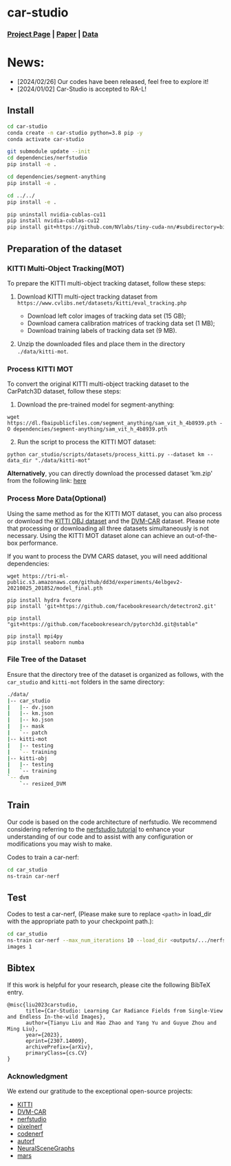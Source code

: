 # car-studio

### [Project Page](https://lty2226262.github.io/car-studio/)  | [Paper](https://ieeexplore.ieee.org/document/10380654) | [Data](https://hkustconnect-my.sharepoint.com/:f:/g/personal/tliubk_connect_ust_hk/EgrO_H2uqgxPik7rP7mR-wABpwznNnV8PbV6GQxCwtwtyA?e=CZJCbU)

# News:

- [2024/02/26] Our codes have been released, feel free to explore it!
- [2024/01/02] Car-Studio is accepted to RA-L!


## Install

```bash
cd car-studio
conda create -n car-studio python=3.8 pip -y
conda activate car-studio

git submodule update --init
cd dependencies/nerfstudio
pip install -e .

cd dependencies/segment-anything
pip install -e .

cd ../../
pip install -e .

pip uninstall nvidia-cublas-cu11
pip install nvidia-cublas-cu12
pip install git+https://github.com/NVlabs/tiny-cuda-nn/#subdirectory=bindings/torch
```

## Preparation of the dataset

### KITTI Multi-Object Tracking(MOT)

To prepare the KITTI multi-object tracking dataset, follow these steps:

1. Download KITTI multi-oject tracking dataset from `https://www.cvlibs.net/datasets/kitti/eval_tracking.php`
	- Download left color images of tracking data set (15 GB);
	- Download camera calibration matrices of tracking data set (1 MB);
	- Download training labels of tracking data set (9 MB).

2. Unzip the downloaded files and place them in the directory `./data/kitti-mot`.


### Process KITTI MOT

To convert the original KITTI multi-object tracking dataset to the CarPatch3D dataset, follow these steps:

1. Download the pre-trained model for segment-anything:

```
wget https://dl.fbaipublicfiles.com/segment_anything/sam_vit_h_4b8939.pth -O dependencies/segment-anything/sam_vit_h_4b8939.pth
```

2. Run the script to process the KITTI MOT dataset:

```
python car_studio/scripts/datasets/process_kitti.py --dataset km --data_dir "./data/kitti-mot"
```

**Alternatively**, you can directly download the processed dataset 'km.zip' from the following link: [here](https://hkustconnect-my.sharepoint.com/personal/tliubk_connect_ust_hk/_layouts/15/onedrive.aspx?id=%2Fpersonal%2Ftliubk%5Fconnect%5Fust%5Fhk%2FDocuments%2Fdataset%2FCarPatch3D&ga=1)

### Process More Data(Optional)

Using the same method as for the KITTI MOT dataset, you can also process or download the [KITTI OBJ dataset](https://www.cvlibs.net/datasets/kitti/eval_object.php?obj_benchmark=2d) and the [DVM-CAR](https://deepvisualmarketing.github.io/) dataset. Please note that processing or downloading all three datasets simultaneously is not necessary. Using the KITTI MOT dataset alone can achieve an out-of-the-box performance.

If you want to process the DVM CARS dataset, you will need additional dependencies:

```
wget https://tri-ml-public.s3.amazonaws.com/github/dd3d/experiments/4elbgev2-20210825_201852/model_final.pth

pip install hydra fvcore
pip install 'git+https://github.com/facebookresearch/detectron2.git'

pip install "git+https://github.com/facebookresearch/pytorch3d.git@stable"

pip install mpi4py
pip install seaborn numba
```

### File Tree of the Dataset

Ensure that the directory tree of the dataset is organized as follows, with the `car_studio` and `kitti-mot` folders in the same directory:

```bash
./data/
|-- car_studio
|   |-- dv.json
|   |-- km.json
|   |-- ko.json
|   |-- mask
|   `-- patch
|-- kitti-mot
|   |-- testing
|   `-- training
|-- kitti-obj
|   |-- testing
|   `-- training
`-- dvm
    `-- resized_DVM
```

## Train

Our code is based on the code architecture of nerfstudio. We recommend considering referring to the [nerfstudio tutorial](https://docs.nerf.studio/quickstart/first_nerf.html) to enhance your understanding of our code and to assist with any configuration or modifications you may wish to make.

Codes to train a car-nerf:

```bash
cd car_studio
ns-train car-nerf
```

## Test

Codes to test a car-nerf, (Please make sure to replace `<path>` in load_dir with the appropriate path to your checkpoint path.):

```bash
cd car_studio
ns-train car-nerf --max_num_iterations 10 --load_dir <outputs/.../nerfstudio_models/>  --steps_per_eval_all_
images 1
```

## Bibtex
If this work is helpful for your research, please cite the following BibTeX entry.

```
@misc{liu2023carstudio,
      title={Car-Studio: Learning Car Radiance Fields from Single-View and Endless In-the-wild Images}, 
      author={Tianyu Liu and Hao Zhao and Yang Yu and Guyue Zhou and Ming Liu},
      year={2023},
      eprint={2307.14009},
      archivePrefix={arXiv},
      primaryClass={cs.CV}
}
```

### Acknowledgment

We extend our gratitude to the exceptional open-source projects:
- [KITTI](https://www.cvlibs.net/datasets/kitti/index.php)
- [DVM-CAR](https://deepvisualmarketing.github.io/)
- [nerfstudio](https://github.com/nerfstudio-project/nerfstudio)
- [pixelnerf](https://github.com/sxyu/pixel-nerf)
- [codenerf](https://github.com/wbjang/code-nerf)
- [autorf](https://github.com/skyhehe123/AutoRF-pytorch)
- [NeuralSceneGraphs](https://github.com/princeton-computational-imaging/neural-scene-graphs)
- [mars](https://github.com/OPEN-AIR-SUN/mars)
